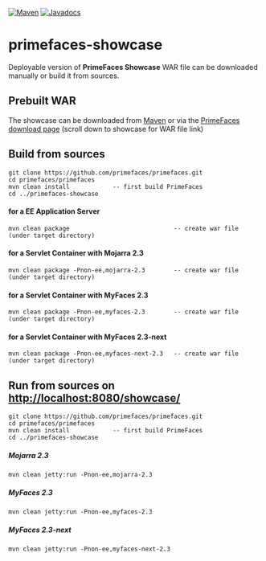 [![Maven](https://img.shields.io/maven-central/v/org.primefaces/primefaces.svg)](https://repo.maven.apache.org/maven2/org/primefaces/primefaces-showcase/)
[![Javadocs](http://javadoc.io/badge/org.primefaces/primefaces-selenium.svg)](http://javadoc.io/doc/org.primefaces/primefaces-showcase)

# primefaces-showcase

Deployable version of **PrimeFaces Showcase** WAR file can be downloaded manually or build it from sources.

## Prebuilt WAR

The showcase can be downloaded from [Maven](https://repo.maven.apache.org/maven2/org/primefaces/primefaces-showcase) or
via the [PrimeFaces download page](http://www.primefaces.org/downloads) (scroll down to showcase for WAR file link)

## Build from sources

```
git clone https://github.com/primefaces/primefaces.git
cd primefaces/primefaces
mvn clean install            -- first build PrimeFaces
cd ../primefaces-showcase
```

#### for a EE Application Server

```
mvn clean package                             -- create war file (under target directory)
```

#### for a Servlet Container with Mojarra 2.3

```
mvn clean package -Pnon-ee,mojarra-2.3        -- create war file (under target directory)
```

#### for a Servlet Container with MyFaces 2.3

```
mvn clean package -Pnon-ee,myfaces-2.3        -- create war file (under target directory)
```

#### for a Servlet Container with MyFaces 2.3-next

```
mvn clean package -Pnon-ee,myfaces-next-2.3   -- create war file (under target directory)
```

## Run from sources on [http://localhost:8080/showcase/](http://localhost:8080/showcase)

```
git clone https://github.com/primefaces/primefaces.git
cd primefaces/primefaces
mvn clean install            -- first build PrimeFaces
cd ../primefaces-showcase
```

##### Mojarra 2.3

```
mvn clean jetty:run -Pnon-ee,mojarra-2.3
```

##### MyFaces 2.3

```
mvn clean jetty:run -Pnon-ee,myfaces-2.3
```

##### MyFaces 2.3-next

```
mvn clean jetty:run -Pnon-ee,myfaces-next-2.3
```


